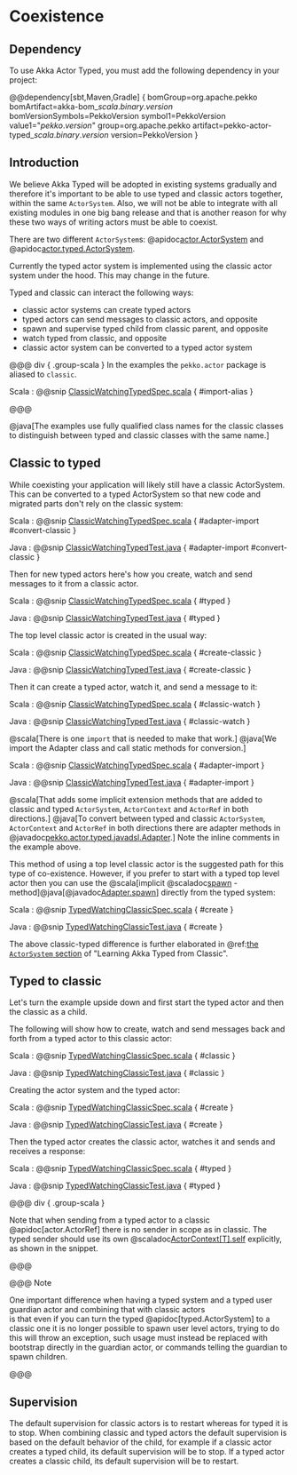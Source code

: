 # Coexistence

## Dependency

To use Akka Actor Typed, you must add the following dependency in your project:

@@dependency[sbt,Maven,Gradle] {
  bomGroup=org.apache.pekko bomArtifact=akka-bom_$scala.binary.version$ bomVersionSymbols=PekkoVersion
  symbol1=PekkoVersion
  value1="$pekko.version$"
  group=org.apache.pekko
  artifact=pekko-actor-typed_$scala.binary.version$
  version=PekkoVersion
}

## Introduction

We believe Akka Typed will be adopted in existing systems gradually and therefore it's important to be able to use typed
and classic actors together, within the same `ActorSystem`. Also, we will not be able to integrate with all existing modules in one big bang release and that is another reason for why these two ways of writing actors must be able to coexist.

There are two different `ActorSystem`s: @apidoc[actor.ActorSystem](actor.ActorSystem) and @apidoc[actor.typed.ActorSystem](typed.ActorSystem). 

Currently the typed actor system is implemented using the classic actor system under the hood. This may change in the future.

Typed and classic can interact the following ways:

* classic actor systems can create typed actors
* typed actors can send messages to classic actors, and opposite
* spawn and supervise typed child from classic parent, and opposite
* watch typed from classic, and opposite
* classic actor system can be converted to a typed actor system

@@@ div { .group-scala }
In the examples the `pekko.actor` package is aliased to `classic`.

Scala
:  @@snip [ClassicWatchingTypedSpec.scala](/actor-typed-tests/src/test/scala/docs/org/apache/pekko/typed/coexistence/ClassicWatchingTypedSpec.scala) { #import-alias }

@@@

@java[The examples use fully qualified class names for the classic classes to distinguish between typed and classic classes with the same name.]

## Classic to typed 

While coexisting your application will likely still have a classic ActorSystem. This can be converted to a typed ActorSystem
so that new code and migrated parts don't rely on the classic system:

Scala
:  @@snip [ClassicWatchingTypedSpec.scala](/actor-typed-tests/src/test/scala/docs/org/apache/pekko/typed/coexistence/ClassicWatchingTypedSpec.scala) { #adapter-import #convert-classic }

Java
:  @@snip [ClassicWatchingTypedTest.java](/actor-typed-tests/src/test/java/jdocs/org/apache/pekko/typed/coexistence/ClassicWatchingTypedTest.java) { #adapter-import #convert-classic }

Then for new typed actors here's how you create, watch and send messages to
it from a classic actor.

Scala
:  @@snip [ClassicWatchingTypedSpec.scala](/actor-typed-tests/src/test/scala/docs/org/apache/pekko/typed/coexistence/ClassicWatchingTypedSpec.scala) { #typed }

Java
:  @@snip [ClassicWatchingTypedTest.java](/actor-typed-tests/src/test/java/jdocs/org/apache/pekko/typed/coexistence/ClassicWatchingTypedTest.java) { #typed }

The top level classic actor is created in the usual way:

Scala
:  @@snip [ClassicWatchingTypedSpec.scala](/actor-typed-tests/src/test/scala/docs/org/apache/pekko/typed/coexistence/ClassicWatchingTypedSpec.scala) { #create-classic }

Java
:  @@snip [ClassicWatchingTypedTest.java](/actor-typed-tests/src/test/java/jdocs/org/apache/pekko/typed/coexistence/ClassicWatchingTypedTest.java) { #create-classic }

Then it can create a typed actor, watch it, and send a message to it:

Scala
:  @@snip [ClassicWatchingTypedSpec.scala](/actor-typed-tests/src/test/scala/docs/org/apache/pekko/typed/coexistence/ClassicWatchingTypedSpec.scala) { #classic-watch }

Java
:  @@snip [ClassicWatchingTypedTest.java](/actor-typed-tests/src/test/java/jdocs/org/apache/pekko/typed/coexistence/ClassicWatchingTypedTest.java) { #classic-watch }

@scala[There is one `import` that is needed to make that work.] @java[We import the Adapter class and
call static methods for conversion.]

Scala
:  @@snip [ClassicWatchingTypedSpec.scala](/actor-typed-tests/src/test/scala/docs/org/apache/pekko/typed/coexistence/ClassicWatchingTypedSpec.scala) { #adapter-import }

Java
:  @@snip [ClassicWatchingTypedTest.java](/actor-typed-tests/src/test/java/jdocs/org/apache/pekko/typed/coexistence/ClassicWatchingTypedTest.java) { #adapter-import }


@scala[That adds some implicit extension methods that are added to classic and typed `ActorSystem`, `ActorContext` and `ActorRef` in both directions.]
@java[To convert between typed and classic `ActorSystem`, `ActorContext` and `ActorRef` in both directions there are adapter methods in @javadoc[pekko.actor.typed.javadsl.Adapter](pekko.actor.typed.javadsl.Adapter).]
Note the inline comments in the example above. 

This method of using a top level classic actor is the suggested path for this type of co-existence. However, if you prefer to start with a typed top level actor then you can use the @scala[implicit @scaladoc[spawn](pekko.actor.typed.scaladsl.adapter.package$$ClassicActorSystemOps#spawn[T](behavior:org.apache.pekko.actor.typed.Behavior[T],name:String,props:org.apache.pekko.actor.typed.Props):org.apache.pekko.actor.typed.ActorRef[T]) -method]@java[@javadoc[Adapter.spawn](pekko.actor.typed.javadsl.Adapter#spawn(org.apache.pekko.actor.ActorSystem,org.apache.pekko.actor.typed.Behavior,java.lang.String,org.apache.pekko.actor.typed.Props))] directly from the typed system:

Scala
:  @@snip [TypedWatchingClassicSpec.scala](/actor-typed-tests/src/test/scala/docs/org/apache/pekko/typed/coexistence/TypedWatchingClassicSpec.scala) { #create }

Java
:  @@snip [TypedWatchingClassicTest.java](/actor-typed-tests/src/test/java/jdocs/org/apache/pekko/typed/coexistence/TypedWatchingClassicTest.java) { #create }

The above classic-typed difference is further elaborated in @ref:[the `ActorSystem` section](./from-classic.md#actorsystem) of "Learning Akka Typed from Classic". 

## Typed to classic

Let's turn the example upside down and first start the typed actor and then the classic as a child.

The following will show how to create, watch and send messages back and forth from a typed actor to this
classic actor:

Scala
:  @@snip [TypedWatchingClassicSpec.scala](/actor-typed-tests/src/test/scala/docs/org/apache/pekko/typed/coexistence/TypedWatchingClassicSpec.scala) { #classic }

Java
:  @@snip [TypedWatchingClassicTest.java](/actor-typed-tests/src/test/java/jdocs/org/apache/pekko/typed/coexistence/TypedWatchingClassicTest.java) { #classic }

<a id="top-level-typed-actor-classic-system"></a>

Creating the actor system and the typed actor:

Scala
:  @@snip [TypedWatchingClassicSpec.scala](/actor-typed-tests/src/test/scala/docs/org/apache/pekko/typed/coexistence/TypedWatchingClassicSpec.scala) { #create }

Java
:  @@snip [TypedWatchingClassicTest.java](/actor-typed-tests/src/test/java/jdocs/org/apache/pekko/typed/coexistence/TypedWatchingClassicTest.java) { #create }

Then the typed actor creates the classic actor, watches it and sends and receives a response:

Scala
:  @@snip [TypedWatchingClassicSpec.scala](/actor-typed-tests/src/test/scala/docs/org/apache/pekko/typed/coexistence/TypedWatchingClassicSpec.scala) { #typed }

Java
:  @@snip [TypedWatchingClassicTest.java](/actor-typed-tests/src/test/java/jdocs/org/apache/pekko/typed/coexistence/TypedWatchingClassicTest.java) { #typed }

@@@ div { .group-scala }

Note that when sending from a typed actor to a classic @apidoc[actor.ActorRef] there is no sender in scope as in classic.
The typed sender should use its own @scaladoc[ActorContext[T].self](pekko.actor.typed.scaladsl.ActorContext#self:org.apache.pekko.actor.typed.ActorRef[T]) explicitly, as shown in the snippet.

@@@

@@@ Note

One important difference when having a typed system and a typed user guardian actor and combining that with classic actors  
is that even if you can turn the typed @apidoc[typed.ActorSystem] to a classic one it is no longer possible to spawn user level
actors, trying to do this will throw an exception, such usage must instead be replaced with bootstrap directly in the 
guardian actor, or commands telling the guardian to spawn children. 
 
@@@

## Supervision

The default supervision for classic actors is to restart whereas for typed it is to stop.
When combining classic and typed actors the default supervision is based on the default behavior of
the child, for example if a classic actor creates a typed child, its default supervision will be to stop. If a typed
actor creates a classic child, its default supervision will be to restart.


